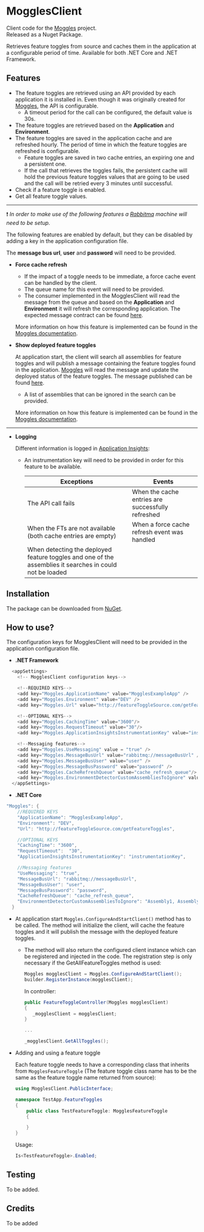 # MogglesClient

Client code for the [Moggles](https://github.com/NSIAppDev/Moggles) project.  
Released as a Nuget Package.


Retrieves feature toggles from source and caches them in the application at a configurable period of time. Available for both .NET Core and .NET Framework.


## Features

* The feature toggles are retrieved using an API provided by each application it is installed in. Even though it was originally created for [Moggles](https://github.com/NSIAppDev/Moggles), the API is configurable.
  * A timeout period for the call can be configured, the default value is 30s.
* The feature toggles are retrieved based on the **Application** and **Environment**.
* The feature toggles are saved in the application cache and are refreshed hourly. The period of time in which the feature toggles are refreshed is configurable.
  * Feature toggles are saved in two cache entries, an expiring one and a persistent one. 
  * If the call that retrieves the toggles fails, the persistent cache will hold the previous feature toggles values that are going to be used and the call will be retried every 3 minutes until successful.
* Check if a feature toggle is enabled.
* Get all feature toggle values.
____________________________________
  :heavy_exclamation_mark: *In order to make use of the following features a [Rabbitmq](https://www.rabbitmq.com/configure.html) machine will need to be setup.*
  
  The following features are enabled by default, but they can be disabled by adding a key in the application configuration file.
  
  The **message bus url**, **user** and **password** will need to be provided.
  
* **Force cache refresh** 

  * If the impact of a toggle needs to be immediate, a force cache event can be handled by the client.  
  * The queue name for this event will need to be provided.  
  * The consumer implemented in the MogglesClient will read the message from the queue and based on the **Application** and **Environment** it will refresh the corresponding application. The expected message contract can be found [here](https://github.com/NSIAppDev/MogglesClient/blob/PBI54747/MogglesClient/Messaging/RefreshCache/RefreshTogglesCache.cs).
  
  More information on how this feature is implemented can be found in the [Moggles documentation](https://github.com/NSIAppDev/Moggles).
  
* **Show deployed feature toggles**
  
    At application start, the client will search all assemblies for feature toggles and will publish a message containing the feature toggles found in the application. [Moggles](https://github.com/NSIAppDev/Moggles) will read the message and update the deployed status of the feature toggles. The message published can be found [here](https://github.com/NSIAppDev/MogglesClient/blob/PBI54747/MogglesClient/Messaging/EnvironmentDetector/RegisteredTogglesUpdate.cs). 
    * A list of assemblies that can be ignored in the search can be provided.
  
  More information on how this feature is implemented can be found in the [Moggles documentation](https://github.com/NSIAppDev/Moggles).
_______________________________________

* **Logging**  

  Different information is logged in [Application Insights](https://docs.microsoft.com/en-us/azure/azure-monitor/app/app-insights-overview):  
  * An instrumentation key will need to be provided in order for this feature to be available.

    Exceptions | Events
    --- | --- 
    The API call fails | When the cache entries are successfully refreshed 
    When the FTs are not available (both cache entries are empty) | When a force cache refresh event was handled 
    When detecting the deployed feature toggles and one of the assemblies it searches in could not be loaded | 
    
## Installation  
The package can be downloaded from [NuGet](https://www.nuget.org/packages/MogglesClient/).

## How to use?

The configuration keys for MogglesClient will need to be provided in the application configuration file.

* **.NET Framework**
```C#
  <appSettings>
    <!-- MogglesClient configuration keys-->

    <!--REQUIRED KEYS-->
    <add key="Moggles.ApplicationName" value="MogglesExampleApp" />
    <add key="Moggles.Environment" value="DEV" />
    <add key="Moggles.Url" value="http://featureToggleSource.com/getFeatureToggles" />

    <!--OPTIONAL KEYS-->
    <add key="Moggles.CachingTime" value="3600"/>
    <add key="Moggles.RequestTimeout" value="30"/>
    <add key="Moggles.ApplicationInsightsInstrumentationKey" value="instrumentationKey"/>

    <!--Messaging features-->
    <add key="Moggles.UseMessaging" value = "true" />
    <add key="Moggles.MessageBusUrl" value="rabbitmq://messageBusUrl" />
    <add key="Moggles.MessageBusUser" value="user" />
    <add key="Moggles.MessageBusPassword" value="password" />
    <add key="Moggles.CacheRefreshQueue" value="cache_refresh_queue"/>
    <add key="Moggles.EnvironmentDetectorCustomAssembliesToIgnore" value="Assembly1, Assembly2"/>
  </appSettings>
```

* **.NET Core**
```C#
"Moggles": {
    //REQUIRED KEYS
    "ApplicationName": "MogglesExampleApp",
    "Environment": "DEV",
    "Url": "http://featureToggleSource.com/getFeatureToggles",

    //OPTIONAL KEYS
    "CachingTime": "3600",
    "RequestTimeout":  "30", 
    "ApplicationInsightsInstrumentationKey": "instrumentationKey",

    //Messaging features
    "UseMessaging": "true",
    "MessageBusUrl": "rabbitmq://messageBusUrl",
    "MessageBusUser": "user",
    "MessageBusPassword": "password",
    "CacheRefreshQueue": "cache_refresh_queue",
    "EnvironmentDetectorCustomAssembliesToIgnore": "Assembly1, Assembly2"
  } 
```

* At application start ```Moggles.ConfigureAndStartClient()``` method has to be called. The method will initialize the client, will cache the feature toggles and it will publish the message with the deployed feature toggles.  
  * The method will also return the configured client instance which can be registered and injected in the code. The registration step is only necessary if the GetAllFeatureToggles method is used:  
  
    ```C#
    Moggles mogglesClient = Moggles.ConfigureAndStartClient();
    builder.RegisterInstance(mogglesClient);
    ```  

    In controller:  

    ```C#
    public FeatureToggleController(Moggles mogglesClient)
    {
       _mogglesClient = mogglesClient;
    }

    ...

    _mogglesClient.GetAllToggles();
    ```

* Adding and using a feature toggle  

    Each feature toggle needs to have a corresponding class that inherits from ```MogglesFeatureToggle``` (The feature toggle class name has to be the same as the feature toggle name returned from source):  
    
    ```C#
    using MogglesClient.PublicInterface;

    namespace TestApp.FeatureToggles
    {
        public class TestFeatureToggle: MogglesFeatureToggle
        {

        }
    }
    ```
   Usage:  
    ```C#
    Is<TestFeatureToggle>.Enabled;
    ```
## Testing  
To be added.

## Credits
To be added
    
